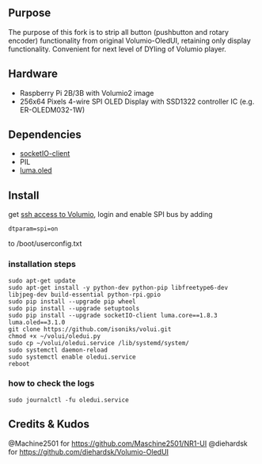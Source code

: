 ## Purpose
The purpose of this fork is to strip all button (pushbutton and rotary encoder) functionality from original Volumio-OledUI, retaining only display functionality.
Convenient for next level of DYIing of Volumio player.

## Hardware
* Raspberry Pi 2B/3B with Volumio2 image
* 256x64 Pixels 4-wire SPI OLED Display with SSD1322 controller IC (e.g. ER-OLEDM032-1W)


## Dependencies
* [socketIO-client](https://pypi.org/project/socketIO-client/)
* PIL
* [luma.oled](https://luma-oled.readthedocs.io/)

## Install
get [ssh access to Volumio](https://volumio.github.io/docs/User_Manual/SSH.html), login
and
enable SPI bus by adding
```
dtparam=spi=on
```
to /boot/userconfig.txt

### installation steps
```
sudo apt-get update
sudo apt-get install -y python-dev python-pip libfreetype6-dev libjpeg-dev build-essential python-rpi.gpio
sudo pip install --upgrade pip wheel
sudo pip install --upgrade setuptools
sudo pip install --upgrade socketIO-client luma.core==1.8.3 luma.oled==3.1.0
git clone https://github.com/isoniks/volui.git
chmod +x ~/volui/oledui.py
sudo cp ~/volui/oledui.service /lib/systemd/system/
sudo systemctl daemon-reload
sudo systemctl enable oledui.service
reboot
```

### how to check the logs
```
sudo journalctl -fu oledui.service
```
## Credits & Kudos
@Machine2501 for https://github.com/Maschine2501/NR1-UI
@diehardsk for https://github.com/diehardsk/Volumio-OledUI
